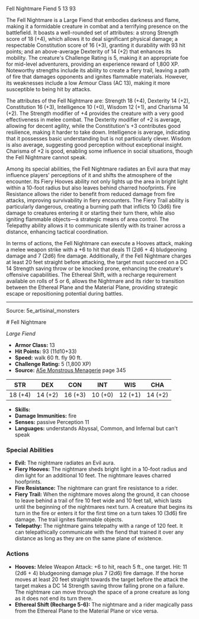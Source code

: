 <MonsterName/>Fell Nightmare</MonsterName>
<CreatureType/>Fiend</CreatureType>
<CR/>5</CR>
<AC/>13</AC>
<HP/>93</HP>
<summary>The Fell Nightmare is a Large Fiend that embodies darkness and flame, making it a formidable creature in combat and a terrifying presence on the battlefield. It boasts a well-rounded set of attributes: a strong Strength score of 18 (+4), which allows it to deal significant physical damage; a respectable Constitution score of 16 (+3), granting it durability with 93 hit points; and an above-average Dexterity of 14 (+2) that enhances its mobility. The creature's Challenge Rating is 5, making it an appropriate foe for mid-level adventurers, providing an experience reward of 1,800 XP. Noteworthy strengths include its ability to create a fiery trail, leaving a path of fire that damages opponents and ignites flammable materials. However, its weaknesses include a low Armour Class (AC 13), making it more susceptible to being hit by attacks.</summary>

<detail>

The attributes of the Fell Nightmare are: Strength 18 (+4), Dexterity 14 (+2), Constitution 16 (+3), Intelligence 10 (+0), Wisdom 12 (+1), and Charisma 14 (+2). The Strength modifier of +4 provides the creature with a very good effectiveness in melee combat. The Dexterity modifier of +2 is average, allowing for decent agility, while the Constitution's +3 contributes good resilience, making it harder to take down. Intelligence is average, indicating that it possesses basic understanding but is not particularly clever. Wisdom is also average, suggesting good perception without exceptional insight. Charisma of +2 is good, enabling some influence in social situations, though the Fell Nightmare cannot speak.

Among its special abilities, the Fell Nightmare radiates an Evil aura that may influence players' perceptions of it and shifts the atmosphere of the encounter. Its Fiery Hooves ability not only lights up the area in bright light within a 10-foot radius but also leaves behind charred hoofprints. Fire Resistance allows the rider to benefit from reduced damage from fire attacks, improving survivability in fiery encounters. The Fiery Trail ability is particularly dangerous, creating a burning path that inflicts 10 (3d6) fire damage to creatures entering it or starting their turn there, while also igniting flammable objects—a strategic means of area control. The Telepathy ability allows it to communicate silently with its trainer across a distance, enhancing tactical coordination.

In terms of actions, the Fell Nightmare can execute a Hooves attack, making a melee weapon strike with a +6 to hit that deals 11 (2d6 + 4) bludgeoning damage and 7 (2d6) fire damage. Additionally, if the Fell Nightmare charges at least 20 feet straight before attacking, the target must succeed on a DC 14 Strength saving throw or be knocked prone, enhancing the creature's offensive capabilities. The Ethereal Shift, with a recharge requirement available on rolls of 5 or 6, allows the Nightmare and its rider to transition between the Ethereal Plane and the Material Plane, providing strategic escape or repositioning potential during battles.</detail>



---

Source: 5e_artisinal_monsters

<statblock>
# Fell Nightmare

*Large* *Fiend*

- **Armor Class:** 13
- **Hit Points:** 93 (11d10+33)
- **Speed:** walk 60 ft. fly 90 ft.
- **Challenge Rating:** 5 (1,800 XP)
- **Source:** [A5e Monstrous Menagerie](https://enpublishingrpg.com/products/level-up-monstrous-menagerie-a5e) page 345

| STR | DEX | CON | INT | WIS | CHA |
| --- | --- | --- | --- | --- | --- |
| 18 (+4) | 14 (+2) | 16 (+3) | 10 (+0) | 12 (+1) | 14 (+2) |

- **Skills:** 
- **Damage Immunities:** fire
- **Senses:** passive Perception 11
- **Languages:** understands Abyssal, Common, and Infernal but can't speak

### Special Abilities

- **Evil:** The nightmare radiates an Evil aura.
- **Fiery Hooves:** The nightmare sheds bright light in a 10-foot radius and dim light for an additional 10 feet. The nightmare leaves charred hoofprints.
- **Fire Resistance:** The nightmare can grant fire resistance to a rider.
- **Fiery Trail:** When the nightmare moves along the ground, it can choose to leave behind a trail of fire 10 feet wide and 10 feet tall, which lasts until the beginning of the nightmares next turn. A creature that begins its turn in the fire or enters it for the first time on a turn takes 10 (3d6) fire damage. The trail ignites flammable objects.
- **Telepathy:** The nightmare gains telepathy with a range of 120 feet. It can telepathically communicate with the fiend that trained it over any distance as long as they are on the same plane of existence.

### Actions

- **Hooves:** Melee Weapon Attack: +6 to hit, reach 5 ft., one target. Hit: 11 (2d6 + 4) bludgeoning damage plus 7 (2d6) fire damage. If the horse moves at least 20 feet straight towards the target before the attack  the target makes a DC 14 Strength saving throw  falling prone on a failure. The nightmare can move through the space of a prone creature as long as it does not end its turn there.
- **Ethereal Shift (Recharge 5-6):** The nightmare and a rider magically pass from the Ethereal Plane to the Material Plane or vice versa.


</statblock>


